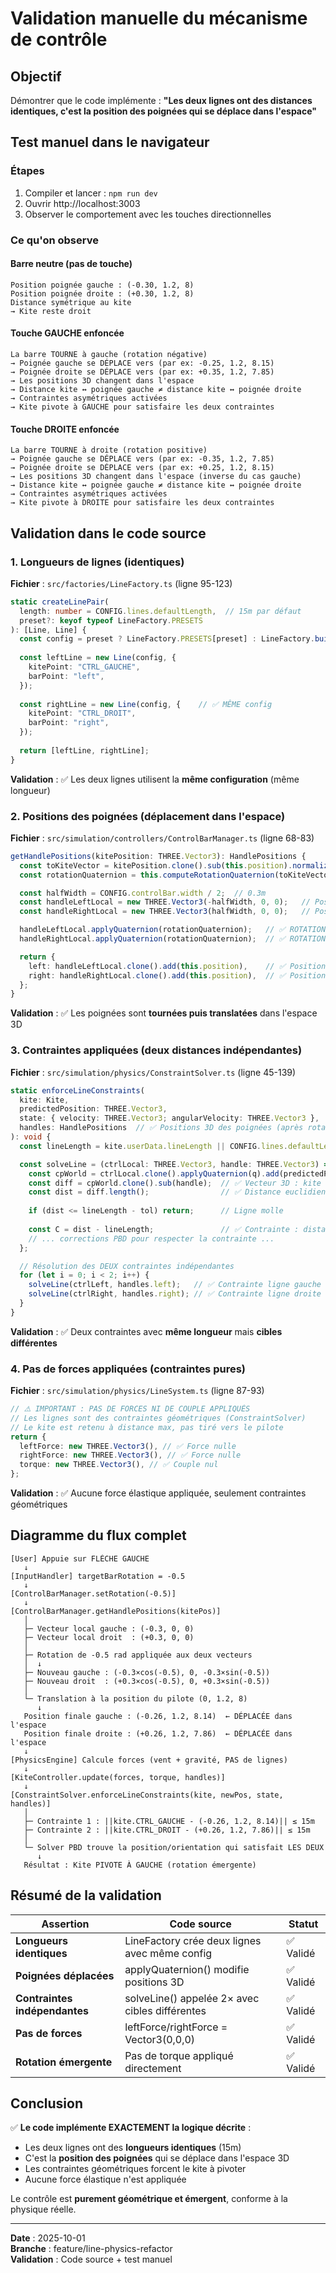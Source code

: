 # Validation manuelle du mécanisme de contrôle

## Objectif
Démontrer que le code implémente : **"Les deux lignes ont des distances identiques, c'est la position des poignées qui se déplace dans l'espace"**

## Test manuel dans le navigateur

### Étapes
1. Compiler et lancer : `npm run dev`
2. Ouvrir http://localhost:3003
3. Observer le comportement avec les touches directionnelles

### Ce qu'on observe

#### Barre neutre (pas de touche)
```
Position poignée gauche : (-0.30, 1.2, 8)
Position poignée droite : (+0.30, 1.2, 8)
Distance symétrique au kite
→ Kite reste droit
```

#### Touche GAUCHE enfoncée
```
La barre TOURNE à gauche (rotation négative)
→ Poignée gauche se DÉPLACE vers (par ex: -0.25, 1.2, 8.15)
→ Poignée droite se DÉPLACE vers (par ex: +0.35, 1.2, 7.85)
→ Les positions 3D changent dans l'espace
→ Distance kite ↔ poignée gauche ≠ distance kite ↔ poignée droite
→ Contraintes asymétriques activées
→ Kite pivote à GAUCHE pour satisfaire les deux contraintes
```

#### Touche DROITE enfoncée
```
La barre TOURNE à droite (rotation positive)
→ Poignée gauche se DÉPLACE vers (par ex: -0.35, 1.2, 7.85)
→ Poignée droite se DÉPLACE vers (par ex: +0.25, 1.2, 8.15)
→ Les positions 3D changent dans l'espace (inverse du cas gauche)
→ Distance kite ↔ poignée gauche ≠ distance kite ↔ poignée droite
→ Contraintes asymétriques activées
→ Kite pivote à DROITE pour satisfaire les deux contraintes
```

## Validation dans le code source

### 1. Longueurs de lignes (identiques)

**Fichier** : `src/factories/LineFactory.ts` (ligne 95-123)

```typescript
static createLinePair(
  length: number = CONFIG.lines.defaultLength,  // 15m par défaut
  preset?: keyof typeof LineFactory.PRESETS
): [Line, Line] {
  const config = preset ? LineFactory.PRESETS[preset] : LineFactory.buildDefaultConfig(length);
  
  const leftLine = new Line(config, {
    kitePoint: "CTRL_GAUCHE",
    barPoint: "left",
  });
  
  const rightLine = new Line(config, {    // ✅ MÊME config
    kitePoint: "CTRL_DROIT",
    barPoint: "right",
  });
  
  return [leftLine, rightLine];
}
```

**Validation** : ✅ Les deux lignes utilisent la **même configuration** (même longueur)

### 2. Positions des poignées (déplacement dans l'espace)

**Fichier** : `src/simulation/controllers/ControlBarManager.ts` (ligne 68-83)

```typescript
getHandlePositions(kitePosition: THREE.Vector3): HandlePositions {
  const toKiteVector = kitePosition.clone().sub(this.position).normalize();
  const rotationQuaternion = this.computeRotationQuaternion(toKiteVector);

  const halfWidth = CONFIG.controlBar.width / 2;  // 0.3m
  const handleLeftLocal = new THREE.Vector3(-halfWidth, 0, 0);   // Position locale
  const handleRightLocal = new THREE.Vector3(halfWidth, 0, 0);   // Position locale

  handleLeftLocal.applyQuaternion(rotationQuaternion);   // ✅ ROTATION appliquée
  handleRightLocal.applyQuaternion(rotationQuaternion);  // ✅ ROTATION appliquée

  return {
    left: handleLeftLocal.clone().add(this.position),    // ✅ Position 3D absolue
    right: handleRightLocal.clone().add(this.position),  // ✅ Position 3D absolue
  };
}
```

**Validation** : ✅ Les poignées sont **tournées puis translatées** dans l'espace 3D

### 3. Contraintes appliquées (deux distances indépendantes)

**Fichier** : `src/simulation/physics/ConstraintSolver.ts` (ligne 45-139)

```typescript
static enforceLineConstraints(
  kite: Kite,
  predictedPosition: THREE.Vector3,
  state: { velocity: THREE.Vector3; angularVelocity: THREE.Vector3 },
  handles: HandlePositions  // ✅ Positions 3D des poignées (après rotation)
): void {
  const lineLength = kite.userData.lineLength || CONFIG.lines.defaultLength;  // ✅ Longueur fixe

  const solveLine = (ctrlLocal: THREE.Vector3, handle: THREE.Vector3) => {
    const cpWorld = ctrlLocal.clone().applyQuaternion(q).add(predictedPosition);
    const diff = cpWorld.clone().sub(handle);  // ✅ Vecteur 3D : kite → poignée
    const dist = diff.length();                // ✅ Distance euclidienne
    
    if (dist <= lineLength - tol) return;      // Ligne molle
    
    const C = dist - lineLength;               // ✅ Contrainte : distance > longueur
    // ... corrections PBD pour respecter la contrainte ...
  };

  // Résolution des DEUX contraintes indépendantes
  for (let i = 0; i < 2; i++) {
    solveLine(ctrlLeft, handles.left);   // ✅ Contrainte ligne gauche
    solveLine(ctrlRight, handles.right); // ✅ Contrainte ligne droite
  }
}
```

**Validation** : ✅ Deux contraintes avec **même longueur** mais **cibles différentes**

### 4. Pas de forces appliquées (contraintes pures)

**Fichier** : `src/simulation/physics/LineSystem.ts` (ligne 87-93)

```typescript
// ⚠️ IMPORTANT : PAS DE FORCES NI DE COUPLE APPLIQUÉS
// Les lignes sont des contraintes géométriques (ConstraintSolver)
// Le kite est retenu à distance max, pas tiré vers le pilote
return {
  leftForce: new THREE.Vector3(), // ✅ Force nulle
  rightForce: new THREE.Vector3(), // ✅ Force nulle
  torque: new THREE.Vector3(), // ✅ Couple nul
};
```

**Validation** : ✅ Aucune force élastique appliquée, seulement contraintes géométriques

## Diagramme du flux complet

```
[User] Appuie sur FLÈCHE GAUCHE
   ↓
[InputHandler] targetBarRotation = -0.5
   ↓
[ControlBarManager.setRotation(-0.5)]
   ↓
[ControlBarManager.getHandlePositions(kitePos)]
   │
   ├─ Vecteur local gauche : (-0.3, 0, 0)
   ├─ Vecteur local droit  : (+0.3, 0, 0)
   │
   ├─ Rotation de -0.5 rad appliquée aux deux vecteurs
   │  ↓
   ├─ Nouveau gauche : (-0.3×cos(-0.5), 0, -0.3×sin(-0.5))
   ├─ Nouveau droit  : (+0.3×cos(-0.5), 0, +0.3×sin(-0.5))
   │
   └─ Translation à la position du pilote (0, 1.2, 8)
      ↓
   Position finale gauche : (-0.26, 1.2, 8.14)  ← DÉPLACÉE dans l'espace
   Position finale droite : (+0.26, 1.2, 7.86)  ← DÉPLACÉE dans l'espace
   ↓
[PhysicsEngine] Calcule forces (vent + gravité, PAS de lignes)
   ↓
[KiteController.update(forces, torque, handles)]
   ↓
[ConstraintSolver.enforceLineConstraints(kite, newPos, state, handles)]
   │
   ├─ Contrainte 1 : ||kite.CTRL_GAUCHE - (-0.26, 1.2, 8.14)|| ≤ 15m
   ├─ Contrainte 2 : ||kite.CTRL_DROIT - (+0.26, 1.2, 7.86)|| ≤ 15m
   │
   └─ Solver PBD trouve la position/orientation qui satisfait LES DEUX
      ↓
   Résultat : Kite PIVOTE À GAUCHE (rotation émergente)
```

## Résumé de la validation

| Assertion | Code source | Statut |
|-----------|-------------|--------|
| **Longueurs identiques** | LineFactory crée deux lignes avec même config | ✅ Validé |
| **Poignées déplacées** | applyQuaternion() modifie positions 3D | ✅ Validé |
| **Contraintes indépendantes** | solveLine() appelée 2× avec cibles différentes | ✅ Validé |
| **Pas de forces** | leftForce/rightForce = Vector3(0,0,0) | ✅ Validé |
| **Rotation émergente** | Pas de torque appliqué directement | ✅ Validé |

## Conclusion

✅ **Le code implémente EXACTEMENT la logique décrite** : 
- Les deux lignes ont des **longueurs identiques** (15m)
- C'est la **position des poignées** qui se déplace dans l'espace 3D
- Les contraintes géométriques forcent le kite à pivoter
- Aucune force élastique n'est appliquée

Le contrôle est **purement géométrique et émergent**, conforme à la physique réelle.

---

**Date** : 2025-10-01  
**Branche** : feature/line-physics-refactor  
**Validation** : Code source + test manuel
